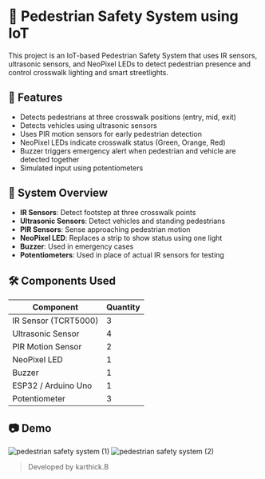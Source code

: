 # 🚦 Pedestrian Safety System using IoT

This project is an IoT-based Pedestrian Safety System that uses IR sensors, ultrasonic sensors, and NeoPixel LEDs to detect pedestrian presence and control crosswalk lighting and smart streetlights.

## 🌟 Features
- Detects pedestrians at three crosswalk positions (entry, mid, exit)
- Detects vehicles using ultrasonic sensors
- Uses PIR motion sensors for early pedestrian detection
- NeoPixel LEDs indicate crosswalk status (Green, Orange, Red)
- Buzzer triggers emergency alert when pedestrian and vehicle are detected together
- Simulated input using potentiometers

## 🧠 System Overview
- **IR Sensors**: Detect footstep at three crosswalk points
- **Ultrasonic Sensors**: Detect vehicles and standing pedestrians
- **PIR Sensors**: Sense approaching pedestrian motion
- **NeoPixel LED**: Replaces a strip to show status using one light
- **Buzzer**: Used in emergency cases
- **Potentiometers**: Used in place of actual IR sensors for testing

## 🛠️ Components Used
| Component             | Quantity |
|----------------------|----------|
| IR Sensor (TCRT5000) | 3        |
| Ultrasonic Sensor    | 4        |
| PIR Motion Sensor    | 2        |
| NeoPixel LED         | 1        |
| Buzzer               | 1        |
| ESP32 / Arduino Uno  | 1        |
| Potentiometer        | 3        |

## 📷 Demo

![pedestrian safety system  (1)](https://github.com/user-attachments/assets/8bf2f925-16f9-40c3-8892-497b89624377)
![pedestrian safety system  (2)](https://github.com/user-attachments/assets/7b34d9e6-657e-4009-ac12-e7d5f2441ac3)

> Developed by karthick.B
